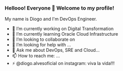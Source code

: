 ### Hellooo! Everyone 👋 Welcome to my profile!

My name is Diogo and I'm DevOps Engineer.

- 🔭 I’m currently working on Digital Transformation
- 🌱 I’m currently learning Oracle Cloud Infrastructure
- 👯 I’m looking to collaborate on 
- 🤔 I’m looking for help with ...
- 💬 Ask me about DevOps, SRE and Cloud...
- 📫 How to reach me: ...
- ⚡ @diogo.alvesoficial on instagram: viva la vida!!!

